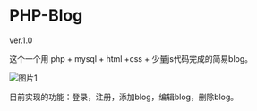 # PHP-Blog
ver.1.0

这个一个用 php + mysql + html +css + 少量js代码完成的简易blog。

![图片1](https://user-images.githubusercontent.com/68276770/114018971-6fa1dc00-98a0-11eb-84d9-d62a9b292e32.jpg)

目前实现的功能：登录，注册，添加blog，编辑blog，删除blog。
